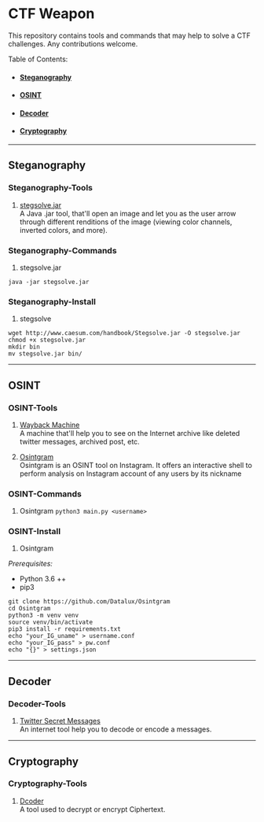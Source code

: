 # CTF Weapon

This repository contains tools and commands that may help to solve a CTF challenges. Any contributions welcome. </br>

Table of Contents:
- #### [Steganography](##Steganography)
- #### [OSINT](##OSINT)
- #### [Decoder](##Decoder)
- #### [Cryptography](##Cryptography)

---

## Steganography

### Steganography-Tools

1. [stegsolve.jar](http://www.caesum.com/handbook/stego.htm) </br>
A Java .jar tool, that'll open an image and let you as the user arrow through different renditions of the image (viewing color channels, inverted colors, and more).

### Steganography-Commands

1. stegsolve.jar

`java -jar stegsolve.jar`

### Steganography-Install

1. stegsolve
```
wget http://www.caesum.com/handbook/Stegsolve.jar -O stegsolve.jar
chmod +x stegsolve.jar
mkdir bin
mv stegsolve.jar bin/
```

---

## OSINT

### OSINT-Tools

1. [Wayback Machine](https://archive.org/web/) </br>
A machine that'll help you to see on the Internet archive like deleted twitter messages, archived post, etc.

2. [Osintgram](https://github.com/Datalux/Osintgram) </br>
Osintgram is an OSINT tool on Instagram. It offers an interactive shell to perform analysis on Instagram account of any users by its nickname

### OSINT-Commands

1. Osintgram
`python3 main.py <username>`

### OSINT-Install

1. Osintgram

*Prerequisites:* </br>
- Python 3.6 ++
- pip3
```
git clone https://github.com/Datalux/Osintgram
cd Osintgram
python3 -m venv venv
source venv/bin/activate
pip3 install -r requirements.txt
echo "your_IG_uname" > username.conf
echo "your_IG_pass" > pw.conf
echo "{}" > settings.json
```
---

## Decoder

### Decoder-Tools

1. [Twitter Secret Messages](https://holloway.nz/steg/) </br>
An internet tool help you to decode or encode a messages.

---

## Cryptography

### Cryptography-Tools
1. [Dcoder](https://www.dcode.fr/en) </br>
A tool used to decrypt or encrypt Ciphertext.
